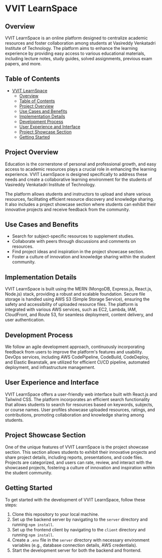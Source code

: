 # VVIT LearnSpace

## Overview

VVIT LearnSpace is an online platform designed to centralize academic resources and foster collaboration among students at Vasireddy Venkatadri Institute of Technology. The platform aims to enhance the learning experience by providing easy access to various educational materials, including lecture notes, study guides, solved assignments, previous exam papers, and more.

## Table of Contents

- [VVIT LearnSpace](#vvit-learnspace)
  - [Overview](#overview)
  - [Table of Contents](#table-of-contents)
  - [Project Overview](#project-overview)
  - [Use Cases and Benefits](#use-cases-and-benefits)
  - [Implementation Details](#implementation-details)
  - [Development Process](#development-process)
  - [User Experience and Interface](#user-experience-and-interface)
  - [Project Showcase Section](#project-showcase-section)
  - [Getting Started](#getting-started)

## Project Overview

Education is the cornerstone of personal and professional growth, and easy access to academic resources plays a crucial role in enhancing the learning experience. VVIT LearnSpace is designed specifically to address these needs and create a collaborative learning environment for the students of Vasireddy Venkatadri Institute of Technology.

The platform allows students and instructors to upload and share various resources, facilitating efficient resource discovery and knowledge sharing. It also includes a project showcase section where students can exhibit their innovative projects and receive feedback from the community.

## Use Cases and Benefits

- Search for subject-specific resources to supplement studies.
- Collaborate with peers through discussions and comments on resources.
- Find project ideas and inspiration in the project showcase section.
- Foster a culture of innovation and knowledge sharing within the student community.

## Implementation Details

VVIT LearnSpace is built using the MERN (MongoDB, Express.js, React.js, Node.js) stack, providing a robust and scalable foundation. Secure file storage is handled using AWS S3 (Simple Storage Service), ensuring the safety and accessibility of uploaded resource files. The platform is integrated with various AWS services, such as EC2, Lambda, IAM, CloudFront, and Route 53, for seamless deployment, content delivery, and user authentication.

## Development Process

We follow an agile development approach, continuously incorporating feedback from users to improve the platform's features and usability. DevOps services, including AWS CodePipeline, CodeBuild, CodeDeploy, and Elastic Beanstalk, are utilized for efficient CI/CD pipeline, automated deployment, and infrastructure management.

## User Experience and Interface

VVIT LearnSpace offers a user-friendly web interface built with React.js and Tailwind CSS. The platform incorporates an efficient search functionality that allows students to search for resources based on keywords, subjects, or course names. User profiles showcase uploaded resources, ratings, and contributions, promoting collaboration and knowledge sharing among students.

## Project Showcase Section

One of the unique features of VVIT LearnSpace is the project showcase section. This section allows students to exhibit their innovative projects and share project details, including reports, presentations, and code files. Projects are categorized, and users can rate, review, and interact with the showcased projects, fostering a culture of innovation and inspiration within the student community.

## Getting Started

To get started with the development of VVIT LearnSpace, follow these steps:

1. Clone this repository to your local machine.
2. Set up the backend server by navigating to the `server` directory and running `npm install`.
3. Set up the frontend client by navigating to the `client` directory and running `npm install`.
4. Create a `.env` file in the `server` directory with necessary environment variables (e.g., database connection details, AWS credentials).
5. Start the development server for both the backend and frontend.
